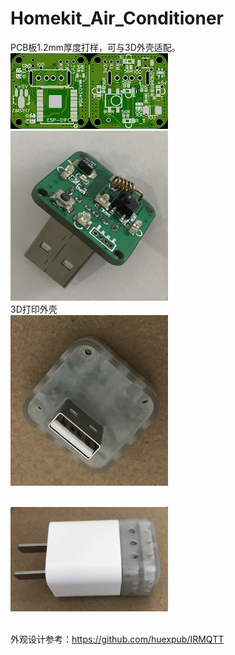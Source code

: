 # Homekit_Air_Conditioner
PCB板1.2mm厚度打样，可与3D外壳适配。
<br><img src="/image/AC_IR_Homekit_5V1A_3.0_0402.jpg"  width="50%" alt="图片描述文字"/>
<br>
<img src="/image/IMG_1000.jpg"  width="50%"/>
<br>3D打印外壳
<br><img src="/image/IMG_1001.jpg"  width="50%"/>

<br><img src="/image/IMG_1002.jpg"  width="50%"/>

<br>外观设计参考：https://github.com/huexpub/IRMQTT
